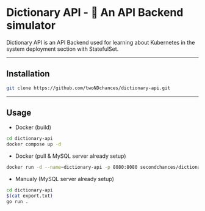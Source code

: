 # Dictionary API - 📖 An API Backend simulator

Dictionary API is an API Backend used for learning about Kubernetes in the system deployment section with StatefulSet.

---

## Installation

```bash
git clone https://github.com/twoNDchances/dictionary-api.git
```

---

## Usage

- Docker (build)

```bash
cd dictionary-api
docker compose up -d
```

- Docker (pull & MySQL server already setup)

```bash
docker run -d --name=dictionary-api -p 8080:8080 secondchances/dictionary-api
```

- Manualy (MySQL server already setup)

```bash
cd dictionary-api
$(cat export.txt)
go run .
```

